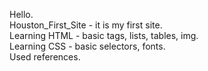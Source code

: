 Hello.<br>
Houston_First_Site - it is my first site. <br>
Learning HTML - basic tags, lists, tables, img.<br>
Learning CSS - basic selectors, fonts.<br>
Used references.
